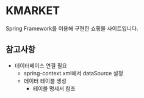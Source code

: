 # KMARKET

Spring Framework를 이용해 구현한 쇼핑몰 사이트입니다.

## 참고사항
- 데이터베이스 연결 필요
  - spring-context.xml에서 dataSource 설정
  - 데이터 테이블 생성
    - 테이블 명세서 참조
